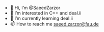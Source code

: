 - 👋 Hi, I’m @SaeedZarzor
- 👀 I’m interested in C++ and deal.ii
- 🌱 I’m currently learning deal.ii
- 📫 How to reach me saeed.zarzor@fau.de

<!---
SaeedZarzor/SaeedZarzor is a ✨ special ✨ repository because its `README.md` (this file) appears on your GitHub profile.
You can click the Preview link to take a look at your changes.
--->
